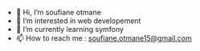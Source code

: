 - 👋 Hi, I’m soufiane otmane
- 👀 I’m interested in web developement
- 🌱 I’m currently learning symfony
- 📫 How to reach me : soufiane.otmane15@gmail.com

<!---
SoufianeGiGs/SoufianeGiGs is a ✨ special ✨ repository because its `README.md` (this file) appears on your GitHub profile.
You can click the Preview link to take a look at your changes.
--->
